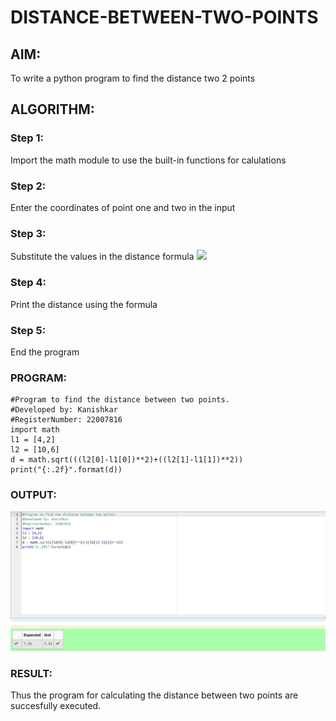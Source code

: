 # DISTANCE-BETWEEN-TWO-POINTS

## AIM:

To write a python program to find the distance two 2 points

## ALGORITHM:

### Step 1: 
Import the math module to use the built-in functions for calulations
### Step 2: 
Enter the coordinates of point one and two in the input
### Step 3: 
Substitute the values in the distance formula  ![](/formula.jpg)
### Step 4: 
Print the distance using the formula
### Step 5: 
End the program

### PROGRAM:
```
#Program to find the distance between two points.
#Developed by: Kanishkar
#RegisterNumber: 22007816
import math 
l1 = [4,2]
l2 = [10,6]
d = math.sqrt(((l2[0]-l1[0])**2)+((l2[1]-l1[1])**2))
print("{:.2f}".format(d))
```

### OUTPUT:
![](distancebetweentwopoints.png)

### RESULT:
Thus the program for calculating the distance between two points are succesfully executed.
